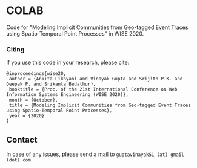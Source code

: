 # COLAB
Code for "Modeling Implicit Communities from Geo-tagged Event Traces using Spatio-Temporal Point Processes" in WISE 2020.

### Citing
If you use this code in your research, please cite:

```
@inproceedings{wise20,
 author = {Ankita Likhyani and Vinayak Gupta and Srijith P.K. and Deepak P. and Srikanta Bedathur},
 booktitle = {Proc. of the 21st International Conference on Web Information Systems Engineering (WISE 2020)},
 month = {October},
 title = {Modeling Implicit Communities from Geo-tagged Event Traces using Spatio-Temporal Point Processes},
 year = {2020}
}
```

## Contact
In case of any issues, please send a mail to
```guptavinayak51 (at) gmail (dot) com```

